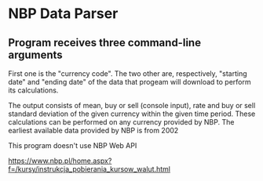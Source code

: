 # NBP Data Parser
## Program receives three command-line arguments

First one is the "currency code".
The two other are, respectively, "starting date" and "ending date" of the data that progeam will download to perform its calculations. 

The output consists of mean, buy or sell (console input), rate and buy or sell standard deviation of the given currency within the given time period.
These calculations can be performed on any currency provided by NBP. The earliest available data provided by NBP is from 2002 

This program doesn't use NBP Web API 

<https://www.nbp.pl/home.aspx?f=/kursy/instrukcja_pobierania_kursow_walut.html>
